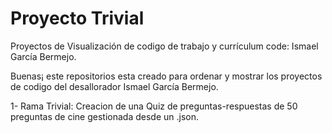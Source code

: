 # Proyecto Trivial
Proyectos de Visualización de codigo de trabajo y currículum code: Ismael García Bermejo.

Buenas¡ 
este repositorios esta creado para ordenar y mostrar los proyectos de codigo del desallorador Ismael García Bermejo.

1- Rama Trivial:
Creacion de una Quiz de preguntas-respuestas de 50 preguntas de cine gestionada desde un .json.
